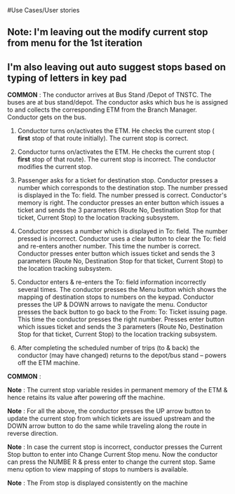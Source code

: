 #Use Cases/User stories

## Note: I'm leaving out the modify current stop from menu for the 1st iteration
## I'm also leaving out auto suggest stops based on typing of letters in key pad

**COMMON** : The conductor arrives at Bus Stand /Depot of TNSTC.  The buses are at bus stand/depot. The conductor asks which bus he is assigned to and collects the corresponding ETM from the Branch Manager.  Conductor gets on the bus.

1. Conductor turns on/activates the ETM.  He checks the current stop ( **first** stop of that route initially). The current stop is correct.

1. Conductor turns on/activates the ETM.  He checks the current stop ( **first** stop of that route). The current stop is incorrect. The conductor modifies the current stop.



1. Passenger asks for a ticket for destination stop. Conductor presses a number which corresponds to the destination stop. The number pressed is displayed in the To: field. The number pressed is correct. Conductor&#39;s memory is right. The conductor presses an enter button which issues a ticket and sends the 3 parameters (Route No, Destination Stop for that ticket, Current Stop) to the location tracking subsystem.

1. Conductor presses a number which is displayed in To: field. The number pressed is incorrect. Conductor uses a clear button to clear the To: field and re-enters another number. This time the number is correct. Conductor presses enter button which issues ticket and sends the 3 parameters (Route No, Destination Stop for that ticket, Current Stop) to the location tracking subsystem.



1. Conductor enters &amp; re-enters the To: field information incorrectly several times. The conductor presses the Menu button which shows the mapping of destination stops to numbers on the keypad. Conductor presses the UP &amp; DOWN arrows to navigate the menu. Conductor presses the back button to go back to the From: To: Ticket issuing page. This time the conductor presses the right number. Presses enter button which issues ticket and sends the 3 parameters (Route No, Destination Stop for that ticket, Current Stop) to the location tracking subsystem.

1. After completing the scheduled number of trips (to &amp; back) the conductor (may have changed) returns to the depot/bus stand – powers off the ETM machine.





**COMMON** :

**Note** : The current stop variable resides in permanent memory of the ETM &amp; hence retains its value after powering off the machine.

**Note** : For all the above, the conductor presses the UP arrow button to update the current stop from which tickets are issued upstream and the  DOWN arrow button to do the same while traveling along the route in reverse direction.

**Note** : In case the current stop is incorrect, conductor presses the Current Stop button to enter into Change Current Stop menu. Now the conductor can press the NUMBE R &amp; press enter to change the current stop. Same menu option to view mapping of stops to numbers is available.

**Note** :  The From stop is displayed consistently on the machine
